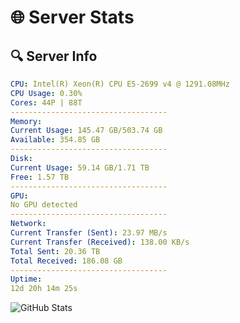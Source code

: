 # 🌐 Server Stats
## 🔍 Server Info
```yaml
CPU: Intel(R) Xeon(R) CPU E5-2699 v4 @ 1291.08MHz
CPU Usage: 0.30%
Cores: 44P | 88T
-----------------------------------
Memory:
Current Usage: 145.47 GB/503.74 GB
Available: 354.85 GB
-----------------------------------
Disk:
Current Usage: 59.14 GB/1.71 TB
Free: 1.57 TB
-----------------------------------
GPU:
No GPU detected
-----------------------------------
Network:
Current Transfer (Sent): 23.97 MB/s
Current Transfer (Received): 138.00 KB/s
Total Sent: 20.36 TB
Total Received: 186.08 GB
-----------------------------------
Uptime:
12d 20h 14m 25s
```
![GitHub Stats](https://img.shields.io/badge/Updated-2025-03-20_17:37:14-blue)